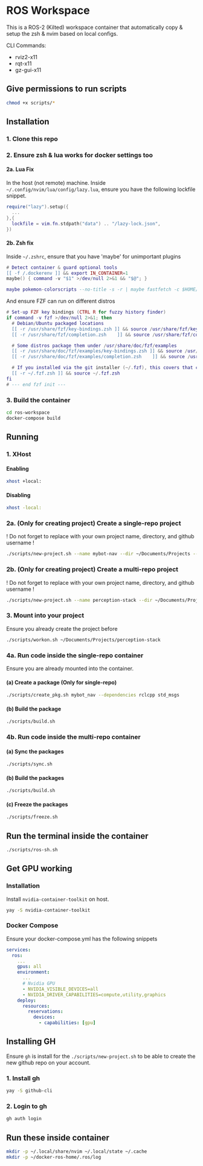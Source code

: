 # ROS Workspace
This is a ROS-2 (Kilted) workspace container that automatically copy & setup the zsh & nvim based on local configs.

CLI Commands:
- rviz2-x11
- rqt-x11
- gz-gui-x11

## Give permissions to run scripts
```bash
chmod +x scripts/*
```

## Installation
### 1. Clone this repo

### 2. Ensure zsh & lua works for docker settings too
#### 2a. Lua Fix
In the host (not remote) machine.
Inside `~/.config/nvim/lua/config/lazy.lua`, ensure you have the following lockfile snippet.
```lua
require("lazy").setup({
  ...
},{
  lockfile = vim.fn.stdpath("data") .. "/lazy-lock.json",
})
```

#### 2b. Zsh fix
Inside `~/.zshrc`, ensure that you have 'maybe' for unimportant plugins
```lua
# Detect container & guard optional tools
[[ -f /.dockerenv ]] && export IN_CONTAINER=1
maybe() { command -v "$1" >/dev/null 2>&1 && "$@"; }

maybe pokemon-colorscripts --no-title -s -r | maybe fastfetch -c $HOME/.config/fastfetch/config-pokemon.jsonc --logo-type file-raw --logo-height 10 --logo-width 5 --logo -
```

And ensure FZF can run on different distros
```lua
# Set-up FZF key bindings (CTRL R for fuzzy history finder)
if command -v fzf >/dev/null 2>&1; then
  # Debian/Ubuntu packaged locations
  [[ -r /usr/share/fzf/key-bindings.zsh ]] && source /usr/share/fzf/key-bindings.zsh
  [[ -r /usr/share/fzf/completion.zsh    ]] && source /usr/share/fzf/completion.zsh

  # Some distros package them under /usr/share/doc/fzf/examples
  [[ -r /usr/share/doc/fzf/examples/key-bindings.zsh ]] && source /usr/share/doc/fzf/examples/key-bindings.zsh
  [[ -r /usr/share/doc/fzf/examples/completion.zsh    ]] && source /usr/share/doc/fzf/examples/completion.zsh

  # If you installed via the git installer (~/.fzf), this covers that case:
  [[ -r ~/.fzf.zsh ]] && source ~/.fzf.zsh
fi
# --- end fzf init ---
```

### 3. Build the container
```bash
cd ros-workspace
docker-compose build
```

## Running
### 1. XHost 
#### Enabling
```bash
xhost +local:
```

#### Disabling
```bash
xhost -local:
```

### 2a. (Only for creating project) Create a single-repo project
! Do not forget to replace with your own project name, directory, and github username !
```bash
./scripts/new-project.sh --name mybot-nav --dir ~/Documents/Projects --type single --gh Kyaw-Thiha --public
```


### 2b. (Only for creating project) Create a multi-repo project
! Do not forget to replace with your own project name, directory, and github username !
```bash
./scripts/new-project.sh --name perception-stack --dir ~/Documents/Projects --type meta --gh Kyaw-Thiha --public
```

### 3. Mount into your project
Ensure you already create the project before
```bash
./scripts/workon.sh ~/Documents/Projects/perception-stack
```

### 4a. Run code inside the single-repo container
Ensure you are already mounted into the container.
#### (a) Create a package (Only for single-repo)
```bash
./scripts/create_pkg.sh mybot_nav --dependencies rclcpp std_msgs
```

#### (b) Build the package
```bash
./scripts/build.sh
```

### 4b. Run code inside the multi-repo container
#### (a) Sync the packages
```bash
./scripts/sync.sh
```

#### (b) Build the packages
```bash
./scripts/build.sh
```

#### (c) Freeze the packages
```bash
./scripts/freeze.sh
```

## Run the terminal inside the container
```bash
./scripts/ros-sh.sh
```

## Get GPU working
### Installation
Install `nvidia-container-toolkit` on host.
```bash
yay -S nvidia-container-toolkit
```

### Docker Compose
Ensure your docker-compose.yml has the following snippets
```yaml
services:
  ros:
    ...
    gpus: all
    environment:
      ...
      # Nvidia GPU
      - NVIDIA_VISIBLE_DEVICES=all
      - NVIDIA_DRIVER_CAPABILITIES=compute,utility,graphics
    deploy:
      resources:
        reservations:
          devices:
            - capabilities: [gpu]

```

## Installing GH
Ensure `gh` is install for the `./scripts/new-project.sh` to be able to create the new github repo on your account.
### 1. Install gh
```bash
yay -S github-cli
```

### 2. Login to gh
```bash
gh auth login
```

## Run these inside container
```bash
mkdir -p ~/.local/share/nvim ~/.local/state ~/.cache
mkdir -p ~/docker-ros-home/.ros/log   
```
